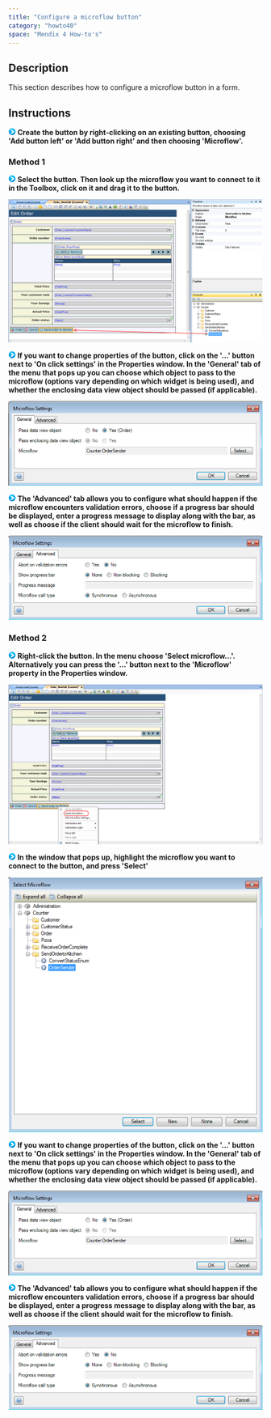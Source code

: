 ```yaml
---
title: "Configure a microflow button"
category: "howto40"
space: "Mendix 4 How-to's"
---
```

## Description

This section describes how to configure a microflow button in a form.

## Instructions

![](attachments/819203/917932.png) **Create the button by right-clicking on an existing button, choosing 'Add button left' or 'Add button right' and then choosing 'Microflow'.**

### Method 1

![](attachments/819203/917932.png) **Select the button. Then look up the microflow you want to connect to it in the Toolbox, click on it and drag it to the button.**

![](attachments/2621497/2752754.png)

![](attachments/819203/917932.png) **If you want to change properties of the button, click on the '...' button next to 'On click settings' in the Properties window. In the 'General' tab of the menu that pops up you can choose which object to pass to the microflow (options vary depending on which widget is being used), and whether the enclosing data view object should be passed (if applicable).**

![](attachments/2621497/2752753.png)

![](attachments/819203/917932.png) **The 'Advanced' tab allows you to configure what should happen if the microflow encounters validation errors, choose if a progress bar should be displayed, enter a progress message to display along with the bar, as well as choose if the client should wait for the microflow to finish.**

![](attachments/2621497/2752752.png)

### Method 2

![](attachments/819203/917932.png) **Right-click the button. In the menu choose 'Select microflow...'. Alternatively you can press the '...' button next to the 'Microflow' property in the Properties window.**

![](attachments/2621497/2752755.png)

![](attachments/819203/917932.png) **In the window that pops up, highlight the microflow you want to connect to the button, and press 'Select'**

![](attachments/2621497/2752756.png)

![](attachments/819203/917932.png) **If you want to change properties of the button, click on the '...' button next to 'On click settings' in the Properties window. In the 'General' tab of the menu that pops up you can choose which object to pass to the microflow (options vary depending on which widget is being used), and whether the enclosing data view object should be passed (if applicable).**

![](attachments/2621497/2752753.png)

![](attachments/819203/917932.png) **The 'Advanced' tab allows you to configure what should happen if the microflow encounters validation errors, choose if a progress bar should be displayed, enter a progress message to display along with the bar, as well as choose if the client should wait for the microflow to finish.**

![](attachments/2621497/2752752.png)

